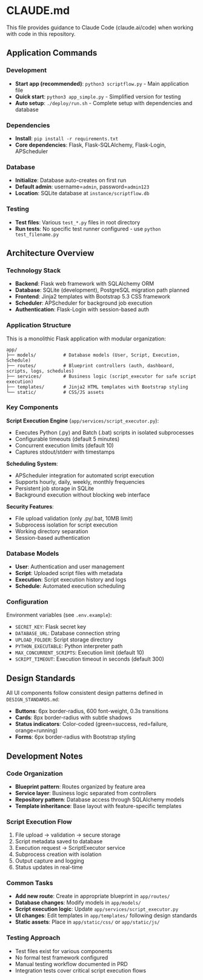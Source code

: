 # CLAUDE.md

This file provides guidance to Claude Code (claude.ai/code) when working with code in this repository.

## Application Commands

### Development
- **Start app (recommended)**: `python3 scriptflow.py` - Main application file
- **Quick start**: `python3 app_simple.py` - Simplified version for testing
- **Auto setup**: `./deploy/run.sh` - Complete setup with dependencies and database

### Dependencies
- **Install**: `pip install -r requirements.txt`
- **Core dependencies**: Flask, Flask-SQLAlchemy, Flask-Login, APScheduler

### Database
- **Initialize**: Database auto-creates on first run
- **Default admin**: username=`admin`, password=`admin123`
- **Location**: SQLite database at `instance/scriptflow.db`

### Testing
- **Test files**: Various `test_*.py` files in root directory
- **Run tests**: No specific test runner configured - use `python test_filename.py`

## Architecture Overview

### Technology Stack
- **Backend**: Flask web framework with SQLAlchemy ORM
- **Database**: SQLite (development), PostgreSQL migration path planned
- **Frontend**: Jinja2 templates with Bootstrap 5.3 CSS framework
- **Scheduler**: APScheduler for background job execution
- **Authentication**: Flask-Login with session-based auth

### Application Structure
This is a monolithic Flask application with modular organization:

```
app/
├── models/          # Database models (User, Script, Execution, Schedule)
├── routes/          # Blueprint controllers (auth, dashboard, scripts, logs, schedules)  
├── services/        # Business logic (script_executor for safe script execution)
├── templates/       # Jinja2 HTML templates with Bootstrap styling
└── static/          # CSS/JS assets
```

### Key Components

**Script Execution Engine** (`app/services/script_executor.py`):
- Executes Python (.py) and Batch (.bat) scripts in isolated subprocesses
- Configurable timeouts (default 5 minutes)
- Concurrent execution limits (default 10)
- Captures stdout/stderr with timestamps

**Scheduling System**:
- APScheduler integration for automated script execution
- Supports hourly, daily, weekly, monthly frequencies
- Persistent job storage in SQLite
- Background execution without blocking web interface

**Security Features**:
- File upload validation (only .py/.bat, 10MB limit)
- Subprocess isolation for script execution
- Working directory separation
- Session-based authentication

### Database Models
- **User**: Authentication and user management
- **Script**: Uploaded script files with metadata
- **Execution**: Script execution history and logs
- **Schedule**: Automated execution scheduling

### Configuration
Environment variables (see `.env.example`):
- `SECRET_KEY`: Flask secret key
- `DATABASE_URL`: Database connection string
- `UPLOAD_FOLDER`: Script storage directory
- `PYTHON_EXECUTABLE`: Python interpreter path
- `MAX_CONCURRENT_SCRIPTS`: Execution limit (default 10)
- `SCRIPT_TIMEOUT`: Execution timeout in seconds (default 300)

## Design Standards

All UI components follow consistent design patterns defined in `DESIGN_STANDARDS.md`:
- **Buttons**: 6px border-radius, 600 font-weight, 0.3s transitions
- **Cards**: 8px border-radius with subtle shadows
- **Status indicators**: Color-coded (green=success, red=failure, orange=running)
- **Forms**: 6px border-radius with Bootstrap styling

## Development Notes

### Code Organization
- **Blueprint pattern**: Routes organized by feature area
- **Service layer**: Business logic separated from controllers
- **Repository pattern**: Database access through SQLAlchemy models
- **Template inheritance**: Base layout with feature-specific templates

### Script Execution Flow
1. File upload → validation → secure storage
2. Script metadata saved to database
3. Execution request → ScriptExecutor service
4. Subprocess creation with isolation
5. Output capture and logging
6. Status updates in real-time

### Common Tasks
- **Add new route**: Create in appropriate blueprint in `app/routes/`
- **Database changes**: Modify models in `app/models/`
- **Script execution logic**: Update `app/services/script_executor.py`
- **UI changes**: Edit templates in `app/templates/` following design standards
- **Static assets**: Place in `app/static/css/` or `app/static/js/`

### Testing Approach
- Test files exist for various components
- No formal test framework configured
- Manual testing workflow documented in PRD
- Integration tests cover critical script execution flows